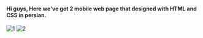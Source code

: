 #### Hi guys, Here we've got 2 mobile web page that designed with HTML and CSS in persian.
![1](https://user-images.githubusercontent.com/92177125/155847866-914b1e56-43c2-4c08-b8dd-27135a765d49.jpg)
![2](https://user-images.githubusercontent.com/92177125/155847868-bb650b92-c937-4a57-9668-6577fdc28c2c.jpg)
